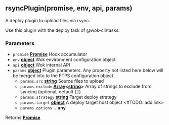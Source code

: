 <!-- Generated by documentation.js. Update this documentation by updating the source code. -->

## rsyncPlugin(promise, env, api, params)

A deploy plugin to upload files via rsync.

Use this plugin with the deploy task of @wok-cli/tasks.

### Parameters

-   `promise` **[Promise][1]** Hook accumulator
-   `env` **[object][2]** Wok environment configuration object
-   `api` **[object][2]** Wok internal API
-   `params` **[object][2]** Plugin parameters. Any property not listed here below will be merged into to the FTPS configuration object.
    -   `params.src` **[string][3]** Source files to upload
    -   `params.exclude` **[Array][4]&lt;[string][3]>** Array of strings to exclude from syncing (optional, default `[]`)
    -   `params.strategy` **[string][3]** Target deploy strategy
    -   `params.target` **[object][2]** A deploy target host object &lt;#TODO: add link>
    -   `params.options` **...any** 

Returns **[Promise][1]** 

[1]: https://developer.mozilla.org/docs/Web/JavaScript/Reference/Global_Objects/Promise

[2]: https://developer.mozilla.org/docs/Web/JavaScript/Reference/Global_Objects/Object

[3]: https://developer.mozilla.org/docs/Web/JavaScript/Reference/Global_Objects/String

[4]: https://developer.mozilla.org/docs/Web/JavaScript/Reference/Global_Objects/Array
